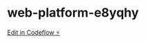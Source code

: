 # web-platform-e8yqhy

[Edit in Codeflow ⚡️](https://stackblitz.com/~/github.com/athithyaramaa1/web-platform-e8yqhy)